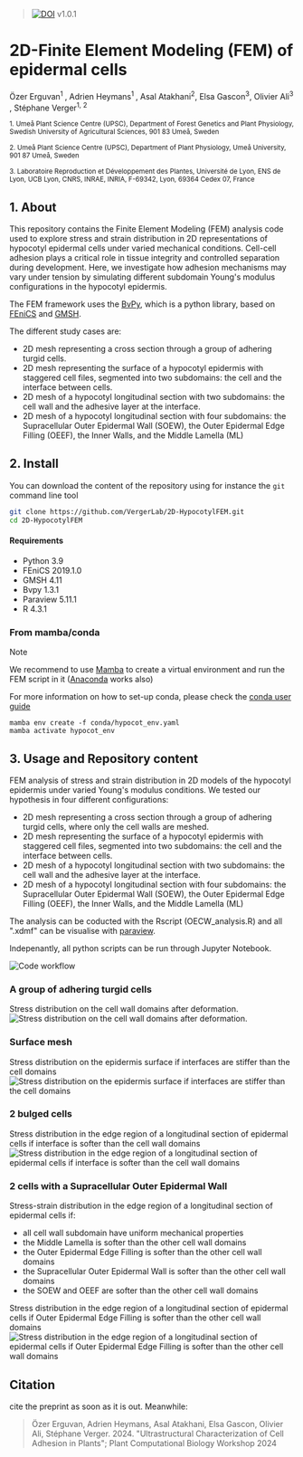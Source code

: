 > [![DOI](https://zenodo.org/badge/DOI/10.5281/zenodo.15017986.svg)](https://doi.org/10.5281/zenodo.15017986)  v1.0.1

# 2D-Finite Element Modeling (FEM) of epidermal cells

Özer Erguvan<sup>1 </sup>, Adrien Heymans<sup>1 </sup>, Asal Atakhani<sup>2</sup>, Elsa Gascon<sup>3</sup>, Olivier Ali<sup>3 </sup>, Stéphane Verger<sup>1, 2</sup>

<sub>1. Umeå Plant Science Centre (UPSC), Department of Forest Genetics and Plant Physiology, Swedish University of Agricultural Sciences, 901 83 Umeå, Sweden​</sub>

<sub>2. Umeå Plant Science Centre (UPSC), Department of Plant Physiology, Umeå University, 901 87 Umeå, Sweden​</sub>

<sub>3. Laboratoire Reproduction et Développement des Plantes, Université de Lyon, ENS de Lyon, UCB Lyon, CNRS, INRAE, INRIA, F-69342, Lyon, 69364 Cedex 07, France</sub> 

## 1. About

This repository contains the Finite Element Modeling (FEM) analysis code used to explore stress and strain distribution in 2D representations of hypocotyl epidermal cells under varied mechanical conditions. Cell-cell adhesion plays a critical role in tissue integrity and controlled separation during development. Here, we investigate how adhesion mechanisms may vary under tension by simulating different subdomain Young's modulus configurations in the hypocotyl epidermis.

The FEM framework uses the [BvPy](https://gitlab.inria.fr/mosaic/bvpy), which is a python library, based on [FEniCS](https://fenicsproject.org/) and [GMSH](https://gmsh.info/).

The different study cases are:

- 2D mesh representing a cross section through a group of adhering turgid cells.
- 2D mesh representing the surface of a hypocotyl epidermis with staggered cell files, segmented into two subdomains: the cell and the interface between cells.
- 2D mesh of a hypocotyl longitudinal section with two subdomains: the cell wall and the adhesive layer at the interface.
- 2D mesh of a hypocotyl longitudinal section with four subdomains: the Supracellular Outer Epidermal Wall (SOEW), the Outer Epidermal Edge Filling (OEEF), the Inner Walls, and the Middle Lamella (ML)

## 2. Install

You can download the content of the repository using for instance the `git` command line tool

```bash
git clone https://github.com/VergerLab/2D-HypocotylFEM.git
cd 2D-HypocotylFEM
```

#### Requirements

- Python 3.9
- FEniCS 2019.1.0
- GMSH 4.11
- Bvpy 1.3.1
- Paraview 5.11.1
- R 4.3.1

### From mamba/conda

>[!NOTE] 
> We recommend to use [Mamba](https://mamba.readthedocs.io/en/latest/installation/mamba-installation.html) to create a virtual environment and run the FEM script in it ([Anaconda](https://www.anaconda.com/download) works also)
>
> For more information on how to set-up conda, please check the [conda user guide](https://conda.io/projects/conda/en/latest/user-guide/install)

```{bash}
mamba env create -f conda/hypocot_env.yaml
mamba activate hypocot_env
```

## 3. Usage and Repository content

FEM analysis of stress and strain distribution in 2D models of the hypocotyl epidermis under varied Young's modulus conditions. We tested our hypothesis in four different configurations:

- 2D mesh representing a cross section through a group of adhering turgid cells, where only the cell walls are meshed.
- 2D mesh representing the surface of a hypocotyl epidermis with staggered cell files, segmented into two subdomains: the cell and the interface between cells.
- 2D mesh of a hypocotyl longitudinal section with two subdomains: the cell wall and the adhesive layer at the interface.
- 2D mesh of a hypocotyl longitudinal section with four subdomains: the Supracellular Outer Epidermal Wall (SOEW), the Outer Epidermal Edge Filling (OEEF), the Inner Walls, and the Middle Lamella (ML)

The analysis can be coducted with the Rscript (OECW_analysis.R) and all ".xdmf" can be visualise with [paraview](https://www.paraview.org/).

Indepenantly, all python scripts can be run through Jupyter Notebook.

![Code workflow](./data/out/img/Workflow.png)

### A group of adhering turgid cells

Stress distribution on the cell wall domains after deformation.
![Stress distribution on the cell wall domains after deformation.](./data/out/img/Global_stress.png)

### Surface mesh

Stress distribution on the epidermis surface if interfaces are stiffer than the cell domains
![Stress distribution on the epidermis surface if interfaces are stiffer than the cell domains](./data/out/img/surface.png)

### 2 bulged cells

Stress distribution in the edge region of a longitudinal section of epidermal cells if interface is softer than the cell wall domains
![Stress distribution in the edge region of a longitudinal section of epidermal cells if interface is softer than the cell wall domains](./data/out/img/2buldgedcells.png)

### 2 cells with a Supracellular Outer Epidermal Wall

Stress-strain distribution in the edge region of a longitudinal section of epidermal cells if:

- all cell wall subdomain have uniform mechanical properties
- the Middle Lamella is softer than the other cell wall domains
- the Outer Epidermal Edge Filling is softer than the other cell wall domains
- the Supracellular Outer Epidermal Wall is softer than the other cell wall domains
- the SOEW and OEEF are softer than the other cell wall domains

Stress distribution in the edge region of a longitudinal section of epidermal cells if Outer Epidermal Edge Filling is softer than the other cell wall domains
![Stress distribution in the edge region of a longitudinal section of epidermal cells if Outer Epidermal Edge Filling is softer than the other cell wall domains](./data/out/img/oeef.png)

## Citation

cite the preprint as soon as it is out.
Meanwhile:

>  Özer Erguvan, Adrien Heymans, Asal Atakhani, Elsa Gascon, Olivier Ali, Stéphane Verger. 2024. "Ultrastructural Characterization of Cell Adhesion in Plants"; Plant Computational Biology Workshop 2024





